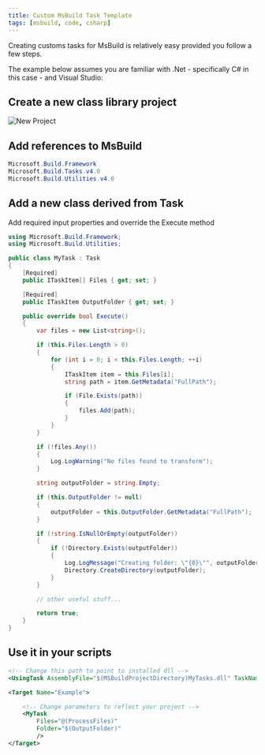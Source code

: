 ```yaml
---
title: Custom MsBuild Task Template
tags: [msbuild, code, csharp]
---
```


Creating customs tasks for MsBuild is relatively easy provided you follow a few steps.

The example below assumes you are familiar with .Net - specifically C# in this case - and
Visual Studio:

## Create a new class library project

![New Project](/assets/img/posts/custom-msbuild-task-template/vs-new-project.png)

## Add references to MsBuild

```csharp
Microsoft.Build.Framework
Microsoft.Build.Tasks.v4.0
Microsoft.Build.Utilities.v4.0
```

## Add a new class derived from Task

Add required input properties and override the Execute method

```csharp
using Microsoft.Build.Framework;
using Microsoft.Build.Utilities;

public class MyTask : Task
{
    [Required]
    public ITaskItem[] Files { get; set; }

    [Required]
    public ITaskItem OutputFolder { get; set; }

    public override bool Execute()
    {
        var files = new List<string>();

        if (this.Files.Length > 0)
        {
            for (int i = 0; i < this.Files.Length; ++i)
            {
                ITaskItem item = this.Files[i];
                string path = item.GetMetadata("FullPath");

                if (File.Exists(path))
                {
                    files.Add(path);
                }
            }
        }

        if (!files.Any())
        {
            Log.LogWarning("No files found to transform");
        }

        string outputFolder = string.Empty;

        if (this.OutputFolder != null)
        {
            outputFolder = this.OutputFolder.GetMetadata("FullPath");
        }

        if (!string.IsNullOrEmpty(outputFolder))
        {
            if (!Directory.Exists(outputFolder))
            {
                Log.LogMessage("Creating folder: \"{0}\"", outputFolder);
                Directory.CreateDirectory(outputFolder);
            }
        }

        // other useful stuff...

        return true;
    }
}
```

## Use it in your scripts

```xml
<!-- Change this path to point to installed dll -->
<UsingTask AssemblyFile="$(MSBuildProjectDirectory)MyTasks.dll" TaskName="MyTask"/>

<Target Name="Example">

    <!-- Change parameters to reflect your project -->
    <MyTask
        Files="@(ProcessFiles)"
        Folder="$(OutputFolder)"
        />
</Target>
```
